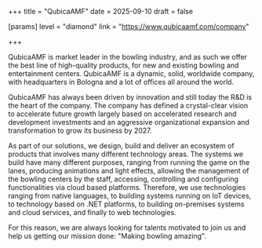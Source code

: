 +++
title = "QubicaAMF"
date = 2025-09-10
draft = false

[params]
level = "diamond"
link = "https://www.qubicaamf.com/company"

+++

QubicaAMF is market leader in the bowling industry, and as such we offer the best line of high-quality products, for new and existing bowling and entertainment centers. QubicaAMF is a dynamic, solid, worldwide company, with headquarters in Bologna and a lot of offices all around the world. 

QubicaAMF has always been driven by innovation and still today the R&D is the heart of the company. The company has defined a crystal-clear vision to accelerate future growth largely based on accelerated research and development investments and an aggressive organizational expansion and transformation to grow its business by 2027. 

As part of our solutions, we design, build and deliver an ecosystem of products that involves many different technology areas. The systems we build have many different purposes, ranging from running the game on the lanes, producing animations and light effects, allowing the management of the bowling centers by the staff, accessing, controlling and configuring functionalities via cloud based platforms. Therefore, we use technologies ranging from native languages, to building systems running on IoT devices, to technology based on .NET platforms, to building on-premises systems and cloud services, and finally to web technologies. 

For this reason, we are always looking for talents motivated to join us and help us getting our mission done: "Making bowling amazing".